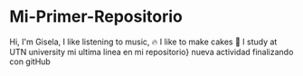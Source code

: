# Mi-Primer-Repositorio


Hi, I'm Gisela,
I like listening to music, :fire:
I like to make cakes :cake:
I study at UTN university 
mi ultima linea en mi repositorio}
nueva actividad
finalizando con gitHub
